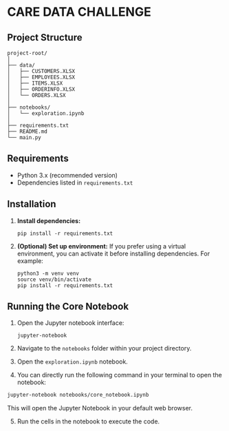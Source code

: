 # CARE DATA CHALLENGE



## Project Structure
```
project-root/
│
├── data/
│   ├── CUSTOMERS.XLSX
│   ├── EMPLOYEES.XLSX
│   ├── ITEMS.XLSX
│   ├── ORDERINFO.XLSX
│   └── ORDERS.XLSX
│   
├── notebooks/
│   └── exploration.ipynb
│   
├── requirements.txt
├── README.md
└── main.py
```

## Requirements

* Python 3.x (recommended version)
* Dependencies listed in `requirements.txt`

## Installation

1. **Install dependencies:**
   ```
   pip install -r requirements.txt
   ```

2. **(Optional) Set up environment:**
   If you prefer using a virtual environment, you can activate it before installing dependencies. For example:
   ```
   python3 -m venv venv
   source venv/bin/activate
   pip install -r requirements.txt
   ```

## Running the Core Notebook

1. Open the Jupyter notebook interface:
   ```
   jupyter-notebook
   ```

2. Navigate to the `notebooks` folder within your project directory.

3. Open the `exploration.ipynb` notebook.

4. You can directly run the following command in your terminal to open the notebook:

```bash
jupyter-notebook notebooks/core_notebook.ipynb
```
This will open the Jupyter Notebook in your default web browser.

5. Run the cells in the notebook to execute the code.
